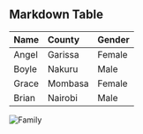 ## __Markdown Table__


|Name|County|Gender|
|:---|:---|:---|
|Angel|Garissa|Female|
|Boyle|Nakuru|Male|
|Grace|Mombasa|Female|
|Brian|Nairobi|Male|
![Family](https://media4.manhattan-institute.org/sites/default/files/nuclear-family-extended-modern.jpg)



